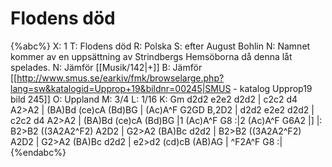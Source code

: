 # Flodens död

{%abc%}
X: 1
T: Flodens död
R: Polska
S: efter August Bohlin
N: Namnet kommer av en uppsättning av Strindbergs Hemsöborna då denna låt spelades.
N: Jämför [[Musik/142|+]]
B: Jämför [[http://www.smus.se/earkiv/fmk/browselarge.php?lang=sw&katalogid=Upprop+19&bildnr=00245|SMUS - katalog Upprop19 bild 245]]
O: Uppland
M: 3/4
L: 1/16
K: Gm
d2d2 e2e2 d2d2 | c2c2 d4 A2>A2 | (BA)Bd (ce)cA (Bd)BG | (Ac)A^F G2GD B,2D2 |
d2d2 e2e2 d2d2 | c2c2 d4 A2>A2 | (BA)Bd (ce)cA (Bd)BG |1 (Ac)A^F G8 :|2 (Ac)A^F G6A2 |]
|: B2>B2 ((3A2A2^F2) A2D2 | G2>A2 (BA)Bc d2d2 | B2>B2 ((3A2A2^F2) A2D2 | 
G2>A2 (BA)Bc d2d2 | e2>d2 (cd)cB (AB)AG | ^F2A^F G8 :|
{%endabc%}

